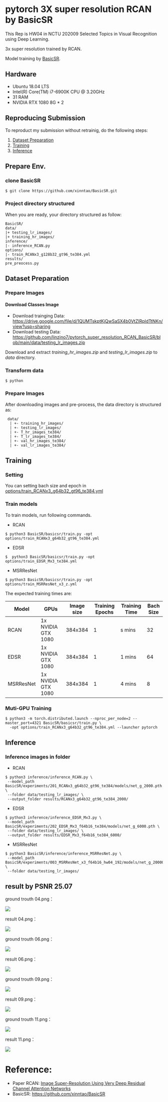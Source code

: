 # pytorch 3X super resolution RCAN by BasicSR
This Rep is HW04 in NCTU 202009 Selected Topics in Visual Recognition using Deep Learning.  

3x super resolution trained by RCAN.

Model training by  [BasicSR](https://github.com/xinntao/BasicSR). 

## Hardware
- Ubuntu 18.04 LTS
- Intel(R) Core(TM) i7-6900K CPU @ 3.20GHz
- 31 RAM
- NVIDIA RTX 1080 8G * 2

## Reproducing Submission
To reproduct my submission without retrainig, do the following steps:

1.  [Dataset Preparation](#Dataset-Preparation)
2.  [Training](#Training)
3.  [Inference](#Inference)

## Prepare Env.
### clone BasicSR
```
$ git clone https://github.com/xinntao/BasicSR.git
```

### Project directory structured
When you are ready, your directory structured as follow:
```
BasicSR/
data/
|+ testing_lr_images/
|+ training_hr_images/
inference/
|- inference_RCAN.py
options/
|- train_RCANx3_g128b32_gt96_te384.yml
results/
pre_preocess.py
```

## Dataset Preparation

### Prepare Images
#### Download Classes Image
- Download trainging Data: https://drive.google.com/file/d/1QUMTskptKjQwSaSX4b0VtZIRpldTtNKn/view?usp=sharing
- Download testing Data: https://github.com/linzino7/pytorch_super_resolution_RCAN_BasicSR/blob/main/data/testing_lr_images.zip

Download and extract *training_hr_images.zip* and *testing_lr_images.zip* to *data* directory.

### Transform data
```
$ python 
```

### Prepare Images
After downloading images and pre-process, the data directory is structured as:
```
 data/
  | +- training_hr_images/
  | +- testing_lr_images/
  | +- T_hr_images_te384/
  | +- T_lr_images_te384/
  | +- val_hr_images_te384/
  | +- val_lr_images_te384/
```

## Training
### Setting
You can setting bach size and epoch in [options/train_RCANx3_g64b32_gt96_te384.yml](https://github.com/linzino7/pytorch_super_resolution_RCAN_BasicSR/blob/main/options/train_RCANx3_g128b32_gt96_te384.yml)

### Train models
To train models, run following commands.

- RCAN
```
$ python3 BasicSR/basicsr/train.py -opt options/train_RCANx3_g64b32_gt96_te384.yml
```
- EDSR
```
$  python3 BasicSR/basicsr/train.py -opt options/train_EDSR_Mx3_te384.yml
```
- MSRResNet
```
$ python3 BasicSR/basicsr/train.py -opt options/train_MSRResNet_x3_z.yml
```

The expected training times are:

Model | GPUs | Image size | Training Epochs | Training Time | Bach Size |
------------ | ------------- | ------------- | ------------- | ------------- | -------------|
RCAN | 1x NVIDIA GTX 1080 | 384x384 | 1 | s mins | 32 |
EDSR | 1x NVIDIA GTX 1080 | 384x384 | 1 | 1 mins | 64 |
MSRResNet | 1x NVIDIA GTX 1080 |384x384 | 1 | 4 mins | 8 |
### Muti-GPU Training
```
$ python3 -m torch.distributed.launch --nproc_per_node=2 --master_port=4321 BasicSR/basicsr/train.py \
  -opt options/train_RCANx3_g64b32_gt96_te384.yml --launcher pytorch
```

## Inference

### Inference images in folder
- RCAN
```
$ python3 inference/inference_RCAN.py \
 --model_path BasicSR/experiments/201_RCANx3_g64b32_gt96_te384/models/net_g_2000.pth \
 --folder data/testing_lr_images/ \
 --output_folder results/RCANx3_g64b32_gt96_te384_2000/ 
```
- EDSR
```
$ python3 inference/inference_EDSR_Mx3.py \
 --model_path BasicSR/experiments/202_EDSR_Mx3_f64b16_te384/models/net_g_6000.pth \
 --folder data/testing_lr_images/ \
 --output_folder results/EDSR_Mx3_f64b16_te384_6000/ 
```
- MSRResNet
```
$ python3 BasicSR/inference/inference_MSRResNet.py \
 --model_path BasicSR/experiments/003_MSRResNet_x3_f64b16_hw04_192/models/net_g_20000.pth \
 --folder data/testing_lr_images/
```

## result by PSNR 25.07
ground trouth 04.png：

![](https://github.com/linzino7/pytorch_super_resolution_RCAN_BasicSR/blob/main/data/testing_lr_images/04.png)

result 04.png：

![](https://github.com/linzino7/pytorch_super_resolution_RCAN_BasicSR/blob/main/result/RCANx3_g64b32_gt96_te384_3000_4_psnr_25.078_______/04.png)

ground trouth 06.png：

![](https://github.com/linzino7/pytorch_super_resolution_RCAN_BasicSR/blob/main/data/testing_lr_images/06.png)

result 06.png：

![](https://github.com/linzino7/pytorch_super_resolution_RCAN_BasicSR/blob/main/result/RCANx3_g64b32_gt96_te384_3000_4_psnr_25.078_______/06.png)

ground trouth 09.png：

![](https://github.com/linzino7/pytorch_super_resolution_RCAN_BasicSR/blob/main/data/testing_lr_images/09.png)

result 09.png：

![](https://github.com/linzino7/pytorch_super_resolution_RCAN_BasicSR/blob/main/result/RCANx3_g64b32_gt96_te384_3000_4_psnr_25.078_______/09.png)

ground trouth 11.png：

![](https://github.com/linzino7/pytorch_super_resolution_RCAN_BasicSR/blob/main/data/testing_lr_images/11.png)

result 11.png：

![](https://github.com/linzino7/pytorch_super_resolution_RCAN_BasicSR/blob/main/result/RCANx3_g64b32_gt96_te384_3000_4_psnr_25.078_______/11.png)

# Reference:
- Paper RCAN: [Image Super-Resolution Using Very Deep Residual Channel Attention Networks](https://arxiv.org/abs/1807.02758)
- BasicSR: https://github.com/xinntao/BasicSR
